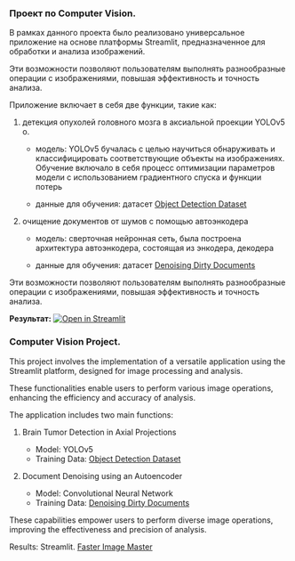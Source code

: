 ### Проект по Computer Vision.

В рамках данного проекта было реализовано универсальное приложение на основе платформы Streamlit, предназначенное для обработки и анализа изображений.

Эти возможности позволяют пользователям выполнять разнообразные операции с изображениями, повышая эффективность и точность анализа.

Приложение включает в себя две функции, такие как:
1. детекция опухолей головного мозга в аксиальной проекции YOLOv5 о.

   - модель: YOLOv5 бучалась с целью научиться обнаруживать и классифицировать соответствующие объекты на изображениях. Обучение включало в себя      процесс оптимизации параметров модели с использованием градиентного спуска и функции потерь

   - данные для обучения: датасет [Object Detection Dataset](https://www.kaggle.com/datasets/davidbroberts/brain-tumor-object-detection-datasets)

2. очищение документов от шумов с помощью автоэнкодера

    - модель: сверточная нейронная сеть, была построена архитектура автоэнкодера, состоящая из энкодера, декодера
  
    - данные для обучения: датасет [Denoising Dirty Documents](https://www.kaggle.com/c/denoising-dirty-documents/data)
  
Эти возможности позволяют пользователям выполнять разнообразные операции с изображениями, повышая эффективность и точность анализа.

**Результат:** 
[![Open in Streamlit](https://static.streamlit.io/badges/streamlit_badge_black_white.svg)](https://cvproject-rxwz8g0iw6m.streamlit.app/brain_tumor_%F0%9F%A7%A0)

### Computer Vision Project.

This project involves the implementation of a versatile application using the Streamlit platform, designed for image processing and analysis.

These functionalities enable users to perform various image operations, enhancing the efficiency and accuracy of analysis.

The application includes two main functions:

1. Brain Tumor Detection in Axial Projections
   - Model: YOLOv5
   - Training Data: [Object Detection Dataset](https://www.kaggle.com/datasets/davidbroberts/brain-tumor-object-detection-datasets)

2. Document Denoising using an Autoencoder
   - Model: Convolutional Neural Network
   - Training Data: [Denoising Dirty Documents](https://www.kaggle.com/c/denoising-dirty-documents/data)

These capabilities empower users to perform diverse image operations, improving the effectiveness and precision of analysis.

Results: Streamlit. [Faster Image Master](https://cvproject-rxwz8g0iw6m.streamlit.app/brain_tumor_%F0%9F%A7%A0)
